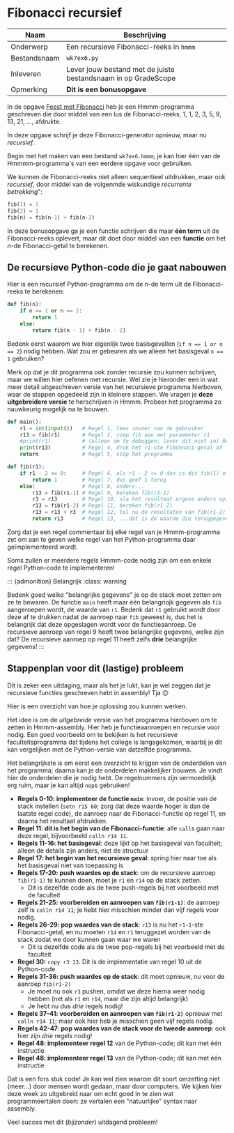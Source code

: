 # Fibonacci recursief

| Naam         | Beschrijving                                                   |
|--------------|----------------------------------------------------------------|
| Onderwerp    | Een recursieve Fibonacci-reeks in `hmmm`                       |
| Bestandsnaam | `wk7ex6.py`                                                    |
| Inleveren    | Lever jouw bestand met de juiste bestandsnaam in op GradeScope |
| Opmerking    | **Dit is een bonusopgave**                                     |

In de opgave [Feest met Fibonacci](feest_met_fibonacci) heb je een Hmmm-programma geschreven die door middel van een lus de Fibonacci-reeks, 1, 1, 2, 3, 5, 9, 13, 21, ..., afdrukte.

In deze opgave schrijf je deze Fibonacci-generator opnieuw, maar nu *recursief*.

Begin met het maken van een bestand `wk7ex6.hmmm`; je kan hier één van de Hmmmm-programma's van een eerdere opgave voor gebruiken.

We kunnen de Fibonacci-reeks niet alleen sequentieel uitdrukken, maar ook *recursief*, door middel van de volgenmde wiskundige *recurrente betrekking*":

```python
fib(1) = 1
fib(2) = 1
fib(n) = fib(n-1) + fib(n-2)
```

In deze bonusopgave ga je een functie schrijven die maar **één term** uit de Fibonacci-reeks oplevert, maar dit doet door middel van een **functie** om het *n*-de Fibonacci-getal te berekenen.

## De recursieve Python-code die je gaat nabouwen

Hier is een recursief Python-programma om de *n*-de term uit de Fibonacci-reeks te berekenen:

```python
def fib(n):
    if n == 1 or n == 2:
        return 1
    else:
        return fib(n - 1) + fib(n - 2)
```

Bedenk eerst waarom we hier eigenlijk twee basisgevallen (`if n == 1 or n == 2`) nodig hebben. Wat zou er gebeuren als we alleen het basisgeval `n == 1` gebruiken?

Merk op dat je dit programma ook zonder recursie zou kunnen schrijven, maar we willen hier oefenen met recursie. Wel zie je hieronder een in wat meer detail uitgeschreven versie van het recursieve programma hierboven, waar de stappen opgedeeld zijn in kleinere stappen.
We vragen je **deze uitgebreidere versie** te herschrijven in Hmmm. Probeer het programma zo nauwkeurig mogelijk na te bouwen.

```python
def main():
    r1 = int(input())   # Regel 1, lees invoer van de gebruiker
    r13 = fib(r1)       # Regel 2, roep fib aan met paraemeter r1
    #print(r1)          # (alleen om te debuggen; lever dit niet in) Regel 3, druk r1 af
    print(r13)          # Regel 4, druk het r1-ste Fibonnaci-getal af
    return              # Regel 5, stop het programma

def fib(r1):
    if r1 - 2 <= 0:     # Regel 6, als r1 - 2 <= 0 dan is dit fib(1) of fib(2), en dus is het antwoord 1
        return 1        # Regel 7, dus geef 1 terug
    else:               # Regel 8, anders...
        r13 = fib(r1-1) # Regel 9, bereken fib(r1-1)
        r3 = r13        # Regel 10, sla het resultaat ergens anders op, want r13 is speciaal is special
        r13 = fib(r1-2) # Regel 11, bereken fib(r1-2)
        r13 = r13 + r3  # Regel 12, tel nu de resultaten van fib(r1-1) en fib(r1-2) bij elkaar op...
        return r13      # Regel 13, ...dat is de waarde die teruggegeven wordt in r13
```

Zorg dat je een regel commentaar bij elke regel van je Hmmm-programma zet om aan te geven welke regel van het Python-programma
daar geïmplementeerd wordt.

Soms zullen er meerdere regels Hmmm-code nodig zijn om een enkele regel Python-code te implementeren!

::: {admonition} Belangrijk
:class: warning

Bedenk goed welke "belangrijke gegevens" je op de stack moet zetten om ze te bewaren. De functie `main` heeft maar één belangriojk gegeven als `fib` aangeroepen wordt, de waarde van `r1`. Bedenk dat `r1` gebruikt wordt door deze af te drukken nadat de aanroep naar `fib` geweest is, dus het is belangrijk dat deze opgeslagen wordt voor de functieaanroep. De recursieve aanroep van regel 9 heeft twee belangrijke gegevens, welke zijn dat? De recursieve aanroep op regel 11 heeft zelfs **drie** belangrijke gegevens!
:::

## Stappenplan voor dit (lastige) probleem

Dit is zeker een uitdaging, maar als het je lukt, kan je wel zeggen dat je recursieve functies geschreven hebt in assembly! Tja 🙃

Hier is een overzicht van hoe je oplossing zou kunnen werken.

Het idee is om de *uitgebreide* versie van het programma hierboven om te zetten in Hmmm-assembly. Hier heb je functieaanroepen en recursie voor nodig. Een goed voorbeeld om te bekijken is het recursieve faculteitsprogramma dat tijdens het college is langsgekomen, waarbij je dit kan vergelijken met de Python-versie van datzelfde programma.

Het belangrijkste is om eerst een overzicht te krijgen van de onderdelen van het programma; daarna kan je de onderdelen makkelijker bouwen. Je vindt hier de onderdelen die je nodig hebt. De regelnummers zijn vermoedelijk erg ruim, maar je kan altijd `nop`s gebruiken!

* **Regels 0-10: implementeer de functie `main`**: invoer, de positie van de stack instellen (`setn r15 60`; zorg dat deze waarde hoger is dan de laatste regel code), de aanroep naar de Fibonacci-functie op regel 11, en daarna het resultaat afdrukken.
* **Regel 11: dit is het begin van de Fibonacci-functie**: alle `call`s gaan naar deze regel, bijvoorbeeld `calln r14 11`.
* **Regels 11-16: het basisgeval**: deze lijkt op het basisgeval van facuilteit; alleen de details zijn anders, niet de structuur
* **Regel 17: het begin van het recursieve geval**: spring hier naar toe als het basisgeval niet van toepassing is
* **Regels 17-20: push waardes op de stack**: om de recursieve aanroep `fib(r1-1)` te kunnen doen, moet je `r1` en `r14` op de stack zetten.
  * Dit is dezelfde code als de twee push-regels bij het voorbeeld met de faculteit
* **Regels 21-25: voorbereiden en aanroepen van `fib(r1-1)`**: de aanroep zelf is `calln r14 11`; je hebt hier misschien minder dan vijf regels voor nodig.
* **Regels 26-29: pop waardes van de stack**: `r13` is nu het `r1-1`-ste Fibonacci-getal, en nu moeten `r14` en `r1` teruggezet worden van de stack zodat we door kunnen gaan waar we waren
  * Dit is dezelfde code als de twee pop-regels bij het voorbeeld met de faculteit
* **Regel 30:** `copy r3 13`. Dit is de implementatie van regel 10 uit de Python-code
* **Regels 31-36: push waardes op de stack**: dit moet opnieuw, nu voor de aanroep `fib(r1-2)`
  * Je moet nu ook `r3` pushen, omdat we deze hierna weer nodig hebben (net als `r1` en `r14`, maar die zijn altijd belangrijk)
  * Je hebt nu dus *drie* regels nodig!
* **Regels 37-41: voorbereiden en aanroepen van `fib(r1-2)`** opnieuw met `calln r14 11`; maar ook hier heb je misschien geen vijf regels nodig.
* **Regels 42-47: pop waardes van de stack voor de tweede aanroep**: ook hier zijn *drie* regels nodig!
* **Regel 48: implementeer regel 12** van de Python-code; dit kan met één instructie
* **Regel 48: implementeer regel 13** van de Python-code; dit kan met één instructie

Dat is een fors stuk code! Je kan wel zien waarom dit soort omzetting niet (meer...) door mensen wordt gedaan, maar door computers. We kijken hier deze week zo uitgebreid naar om echt goed in te zien wat programmeertalen doen: ze vertalen een "natuurlijke" syntax naar assembly.

Veel succes met dit (*bijzonder*) uitdagend probleem!
